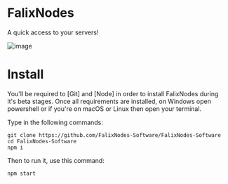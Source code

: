 # FalixNodes
A quick access to your servers!

![image](https://imgur.com/TFPV1ni.png)

# Install
You'll be required to [Git] and [Node] in order to install FalixNodes during it's beta stages.
Once all requirements are installed, on Windows open powershell or if you're on macOS or Linux then open your terminal.

Type in the following commands:
```
git clone https://github.com/FalixNodes-Software/FalixNodes-Software
cd FalixNodes-Software
npm i
```
Then to run it, use this command:
```
npm start
```
